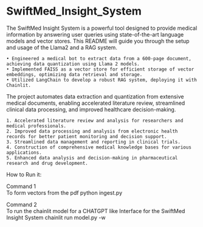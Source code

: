 # SwiftMed_Insight_System
The SwiftMed Insight System is a powerful tool designed to provide medical information by answering user queries using state-of-the-art language models and vector stores. This README will guide you through the setup and usage of the Llama2 and a RAG system.

    • Engineered a medical bot to extract data from a 600-page document, achieving data quantization using Llama 2 models.
    • Implemented FAISS as a vector store for efficient storage of vector embeddings, optimizing data retrieval and storage.
    • Utilized LangChain to develop a robust RAG system, deploying it with Chainlit. 

The project automates data extraction and quantization from extensive medical documents, enabling accelerated literature review, streamlined clinical data processing, and improved healthcare decision-making.

    1. Accelerated literature review and analysis for researchers and medical professionals.
    2. Improved data processing and analysis from electronic health records for better patient monitoring and decision support.
    3. Streamlined data management and reporting in clinical trials.
    4. Construction of comprehensive medical knowledge bases for various applications.
    5. Enhanced data analysis and decision-making in pharmaceutical research and drug development.

How to Run it:

Command 1    
    To form vectors from the pdf
        python ingest.py

Command 2        
    To run the chainlit model for a CHATGPT like Interface for the SwiftMed Insight System
        chainlit run model.py -w 

